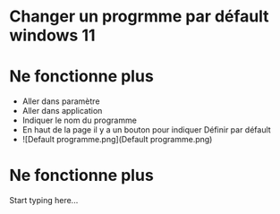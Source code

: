 # Changer un progrmme par défault windows 11
# Ne fonctionne plus

* Aller dans paramètre
* Aller dans application
* Indiquer le nom du programme
* En haut de la page il y a un bouton pour indiquer Définir par défault
* ![Default programme.png](Default programme.png)

# Ne fonctionne plus 

Start typing here...